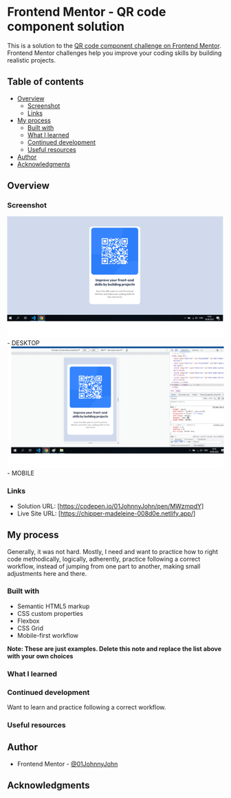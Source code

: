 # Frontend Mentor - QR code component solution

This is a solution to the [QR code component challenge on Frontend Mentor](https://www.frontendmentor.io/challenges/qr-code-component-iux_sIO_H). Frontend Mentor challenges help you improve your coding skills by building realistic projects.

## Table of contents

- [Overview](#overview)
  - [Screenshot](#screenshot)
  - [Links](#links)
- [My process](#my-process)
  - [Built with](#built-with)
  - [What I learned](#what-i-learned)
  - [Continued development](#continued-development)
  - [Useful resources](#useful-resources)
- [Author](#author)
- [Acknowledgments](#acknowledgments)

## Overview

### Screenshot

![](./images/Screenshot_desktop.png) - DESKTOP
![](./images/Screenshot_mobile.png) - MOBILE

### Links

- Solution URL: [https://codepen.io/01JohnnyJohn/pen/MWzmpdY]
- Live Site URL: [https://chipper-madeleine-008d0e.netlify.app/]

## My process

Generally, it was not hard.
Mostly, I need and want to practice how to right code methodically, logically, adherently, practice following a correct workflow, instead of jumping from one part to another, making small adjustments here and there.

### Built with

- Semantic HTML5 markup
- CSS custom properties
- Flexbox
- CSS Grid
- Mobile-first workflow

**Note: These are just examples. Delete this note and replace the list above with your own choices**

### What I learned

### Continued development

Want to learn and practice following a correct workflow.

### Useful resources

## Author

- Frontend Mentor - [@01JohnnyJohn](https://www.frontendmentor.io/profile/yourusername)

## Acknowledgments
